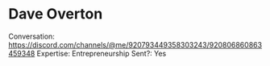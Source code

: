 # Dave Overton

Conversation: https://discord.com/channels/@me/920793449358303243/920806860863459348
Expertise: Entrepreneurship
Sent?: Yes